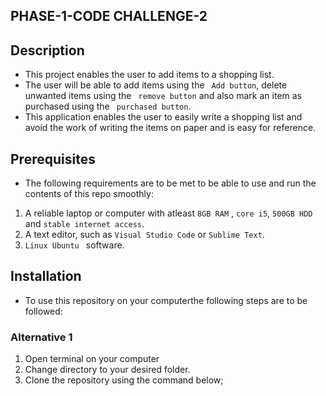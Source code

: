 ## PHASE-1-CODE CHALLENGE-2

## Description

- This project enables the user to add items to a shopping list.
- The user will be able to add items using the ` Add button`, delete unwanted items using the ` remove button` and also mark an item as purchased using the ` purchased button`.
- This application enables the user to easily write a shopping list and avoid the work of writing the items on paper and is easy for reference.

## Prerequisites

- The following requirements are to be met to be able to use and run the contents of this repo smoothly:

1. A reliable laptop or computer with atleast `8GB RAM` , `core i5`, `500GB HDD` and `stable internet access`.
2. A text editor, such as `Visual Studio Code` or `Sublime Text`.
3. `Linux Ubuntu ` software.

## Installation

- To use this repository on your computerthe following steps are to be followed:

### Alternative 1

1. Open terminal on your computer
2. Change directory to your desired folder.
3. Clone the repository using the command below;
